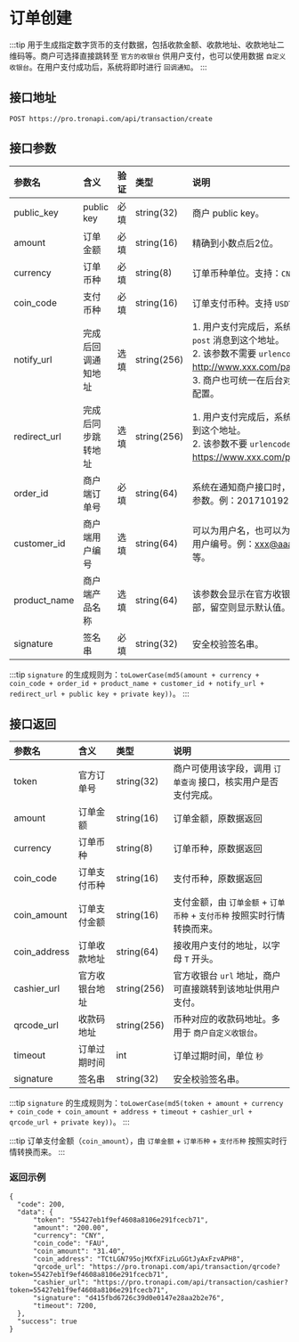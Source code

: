 # 订单创建

:::tip
用于生成指定数字货币的支付数据，包括收款金额、收款地址、收款地址二维码等。商户可选择直接跳转至 `官方的收银台` 供用户支付，也可以使用数据 `自定义收银台`。在用户支付成功后，系统将即时进行 `回调通知`。
:::

## 接口地址

```shell:no-line-numbers
POST https://pro.tronapi.com/api/transaction/create
```

## 接口参数

参数名 | 含义 | 验证 | 类型 | 说明
:-|:-|:-|:-|:-
public_key | public key	| 必填 | string(32)	| 商户 public key。
amount | 订单金额 | 必填 | string(16) | 精确到小数点后2位。
currency | 订单币种 | 必填 | string(8) | 订单币种单位。支持：`CNY`、`USD`。
coin_code | 支付币种 | 必填 | string(16) | 订单支付币种。支持 `USDT`、`FAU`。
notify_url | 完成后回调通知地址 | 选填 | string(256) | 1. 用户支付完成后，系统会发送一个 `post` 消息到这个地址。<br/>2. 该参数不需要 `urlencode`。例如：http://www.xxx.com/pay_notify。<br/> 3. 商户也可统一在后台对该参数进行配置。
redirect_url | 完成后同步跳转地址 | 选填 | string(256) | 1. 用户支付完成后，系统会自动跳转到这个地址。<br/>2. 该参数不要 `urlencode`。例如：https://www.xxx.com/pay_return。
order_id | 商户端订单号 | 必填 | string(64) | 系统在通知商户接口时，会带上这个参数。例：201710192541。
customer_id | 商户端用户编号 | 选填 | string(64) | 可以为用户名，也可以为数据库中的用户编号。例：xxx@aaa.com，xxx等。
product_name | 商户端产品名称 | 选填 | string(64) | 该参数会显示在官方收银台页面顶部，留空则显示默认值。
signature | 签名串 | 必填 | string(32) | 安全校验签名串。

:::tip
`signature` 的生成规则为：`toLowerCase(md5(amount + currency + coin_code + order_id + product_name + customer_id + notify_url + redirect_url + public key + private key))`。
:::

## 接口返回
参数名 | 含义 | 类型 | 说明
:-|:-|:-|:-
token | 官方订单号 | string(32) | 商户可使用该字段，调用 `订单查询` 接口，核实用户是否支付完成。
amount | 订单金额 | string(16) | 订单金额，原数据返回
currency | 订单币种 | string(8) | 订单币种，原数据返回
coin_code | 订单支付币种 | string(16) | 支付币种，原数据返回
coin_amount | 订单支付金额 | string(16) | 支付金额，由 `订单金额` + `订单币种` + `支付币种` 按照实时行情转换而来。
coin_address | 订单收款地址 | string(64) | 接收用户支付的地址，以字母 `T` 开头。
cashier_url | 官方收银台地址 | string(256) | 官方收银台 `url` 地址，商户可直接跳转到该地址供用户支付。
qrcode_url | 收款码地址 | string(256) | 币种对应的收款码地址。多用于 `商户自定义收银台`。
timeout | 订单过期时间 | int | 订单过期时间，单位 `秒`
signature | 签名串 | string(32) | 安全校验签名串。

:::tip
`signature` 的生成规则为：`toLowerCase(md5(token + amount + currency + coin_code + coin_amount + address + timeout + cashier_url + qrcode_url + private key))`。
:::

:::tip
订单支付金额（`coin_amount`），由 `订单金额` + `订单币种` + `支付币种` 按照实时行情转换而来。
:::

### 返回示例
```json:no-line-numbers
{
  "code": 200,
  "data": {
      "token": "55427eb1f9ef4608a8106e291fcecb71",
      "amount": "200.00",
      "currency": "CNY",
      "coin_code": "FAU",
      "coin_amount": "31.40",
      "coin_address": "TCtLGN795ojMXfXFizLuGGtJyAxFzvAPH8",
      "qrcode_url": "https://pro.tronapi.com/api/transaction/qrcode?token=55427eb1f9ef4608a8106e291fcecb71",
      "cashier_url": "https://pro.tronapi.com/api/transaction/cashier?token=55427eb1f9ef4608a8106e291fcecb71",
      "signature": "d415fbd6726c39d0e0147e28aa2b2e76",
      "timeout": 7200,
  },
  "success": true
}
```

    
    